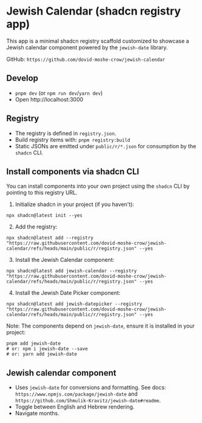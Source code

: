 # Jewish Calendar (shadcn registry app)

This app is a minimal shadcn registry scaffold customized to showcase a Jewish calendar component powered by the `jewish-date` library.

GitHub: `https://github.com/dovid-moshe-crow/jewish-calendar`

## Develop

- `pnpm dev` (or `npm run dev`/`yarn dev`)
- Open http://localhost:3000

## Registry

- The registry is defined in `registry.json`.
- Build registry items with: `pnpm registry:build`
- Static JSONs are emitted under `public/r/*.json` for consumption by the `shadcn` CLI.

## Install components via shadcn CLI

You can install components into your own project using the `shadcn` CLI by pointing to this registry URL.

1) Initialize shadcn in your project (if you haven't):

```
npx shadcn@latest init --yes
```

2) Add the registry:

```
npx shadcn@latest add --registry "https://raw.githubusercontent.com/dovid-moshe-crow/jewish-calendar/refs/heads/main/public/r/registry.json" --yes
```

3) Install the Jewish Calendar component:

```
npx shadcn@latest add jewish-calendar --registry "https://raw.githubusercontent.com/dovid-moshe-crow/jewish-calendar/refs/heads/main/public/r/registry.json" --yes
```

4) Install the Jewish Date Picker component:

```
npx shadcn@latest add jewish-datepicker --registry "https://raw.githubusercontent.com/dovid-moshe-crow/jewish-calendar/refs/heads/main/public/r/registry.json" --yes
```

Note: The components depend on `jewish-date`, ensure it is installed in your project:

```
pnpm add jewish-date
# or: npm i jewish-date --save
# or: yarn add jewish-date
```

## Jewish calendar component

- Uses `jewish-date` for conversions and formatting. See docs: `https://www.npmjs.com/package/jewish-date` and `https://github.com/Shmulik-Kravitz/jewish-date#readme`.
- Toggle between English and Hebrew rendering.
- Navigate months.
